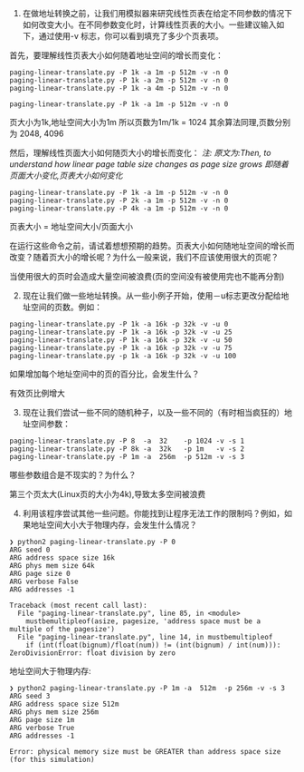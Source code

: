 1. 在做地址转换之前，让我们用模拟器来研究线性页表在给定不同参数的情况下如何改变大小。在不同参数变化时，计算线性页表的大小。一些建议输入如下，通过使用-v 标志，你可以看到填充了多少个页表项。

首先，要理解线性页表大小如何随着地址空间的增长而变化：

```
paging-linear-translate.py -P 1k -a 1m -p 512m -v -n 0
paging-linear-translate.py -P 1k -a 2m -p 512m -v -n 0
paging-linear-translate.py -P 1k -a 4m -p 512m -v -n 0
```

```
paging-linear-translate.py -P 1k -a 1m -p 512m -v -n 0
```
页大小为1k,地址空间大小为1m
所以页数为1m/1k = 1024
其余算法同理,页数分别为 2048, 4096



然后，理解线性页面大小如何随页大小的增长而变化：
*注: 原文为:Then, to understand how linear page table size changes as page size grows*
*即随着页面大小变化,页表大小如何变化*
```
paging-linear-translate.py -P 1k -a 1m -p 512m -v -n 0
paging-linear-translate.py -P 2k -a 1m -p 512m -v -n 0
paging-linear-translate.py -P 4k -a 1m -p 512m -v -n 0
```

页表大小 = 地址空间大小/页面大小


在运行这些命令之前，请试着想想预期的趋势。页表大小如何随地址空间的增长而改变？随着页大小的增长呢？为什么一般来说，我们不应该使用很大的页呢？

当使用很大的页时会造成大量空间被浪费(页的空间没有被使用完也不能再分割)

2. 现在让我们做一些地址转换。从一些小例子开始，使用－u标志更改分配给地址空间的页数。例如：

```
paging-linear-translate.py -P 1k -a 16k -p 32k -v -u 0
paging-linear-translate.py -P 1k -a 16k -p 32k -v -u 25
paging-linear-translate.py -P 1k -a 16k -p 32k -v -u 50
paging-linear-translate.py -P 1k -a 16k -p 32k -v -u 75
paging-linear-translate.py -p 1k -a 16k -p 32k -v -u 100
```


如果增加每个地址空间中的页的百分比，会发生什么？

有效页比例增大

3. 现在让我们尝试一些不同的随机种子，以及一些不同的（有时相当疯狂的）地址空间参数：

```
paging-linear-translate.py -P 8  -a  32    -p 1024 -v -s 1
paging-linear-translate.py -P 8k -a  32k   -p 1m   -v -s 2
paging-linear-translate.py -P 1m -a  256m  -p 512m -v -s 3
```

哪些参数组合是不现实的？为什么？

第三个页太大(Linux页的大小为4k),导致太多空间被浪费

4. 利用该程序尝试其他一些问题。你能找到让程序无法工作的限制吗？例如，如果地址空间大小大于物理内存，会发生什么情况？

```
❯ python2 paging-linear-translate.py -P 0
ARG seed 0
ARG address space size 16k
ARG phys mem size 64k
ARG page size 0
ARG verbose False
ARG addresses -1

Traceback (most recent call last):
  File "paging-linear-translate.py", line 85, in <module>
    mustbemultipleof(asize, pagesize, 'address space must be a multiple of the pagesize')
  File "paging-linear-translate.py", line 14, in mustbemultipleof
    if (int(float(bignum)/float(num)) != (int(bignum) / int(num))):
ZeroDivisionError: float division by zero
```

地址空间大于物理内存:
```
❯ python2 paging-linear-translate.py -P 1m -a  512m  -p 256m -v -s 3
ARG seed 3
ARG address space size 512m
ARG phys mem size 256m
ARG page size 1m
ARG verbose True
ARG addresses -1

Error: physical memory size must be GREATER than address space size (for this simulation)
```